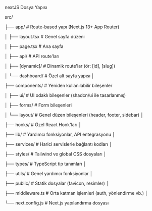 nextJS Dosya Yapısı

src/

├── app/                # Route-based yapı (Next.js 13+ App Router)

│   ├── layout.tsx      # Genel sayfa düzeni

│   ├── page.tsx        # Ana sayfa

│   ├── api/            # API route'ları

│   ├── [dynamic]/      # Dinamik route'lar (ör: [id], [slug])

│   └── dashboard/      # Özel alt sayfa yapısı
│

├── components/         # Yeniden kullanılabilir bileşenler

│   ├── ui/             # UI odaklı bileşenler (shadcn/ui ile tasarlanmış)

│   ├── forms/          # Form bileşenleri

│   └── layout/         # Genel düzen bileşenleri (header, footer, sidebar)
│

├── hooks/              # Özel React Hook'ları
│

├── lib/                # Yardımcı fonksiyonlar, API entegrasyonu
│

├── services/           # Harici servislerle bağlantı kodları
│

├── styles/             # Tailwind ve global CSS dosyaları
│

├── types/              # TypeScript tip tanımları
│

├── utils/              # Genel yardımcı fonksiyonlar
│

├── public/             # Statik dosyalar (favicon, resimler)
│

├── middleware.ts       # Orta katman işlemleri (auth, yönlendirme vb.)
│

└── next.config.js      # Next.js yapılandırma dosyası


